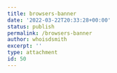```yaml
---
title: browsers-banner
date: '2022-03-22T20:33:28+00:00'
status: publish
permalink: /browsers-banner
author: whoisdsmith
excerpt: ''
type: attachment
id: 50
---
```

<!DOCTYPE html PUBLIC "-//W3C//DTD HTML 4.0 Transitional//EN" "http://www.w3.org/TR/REC-html40/loose.dtd">
<?xml encoding="UTF-8">
